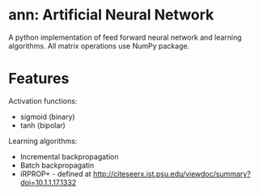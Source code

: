 ann: Artificial Neural Network
===

A python implementation of feed forward neural network and learning algorithms. All matrix operations use NumPy package.

Features
===

Activation functions:
* sigmoid (binary)
* tanh (bipolar)

Learning algorithms:
* Incremental backpropagation
* Batch backpropagatin
* iRPROP+ - defined at http://citeseerx.ist.psu.edu/viewdoc/summary?doi=10.1.1.17.1332
